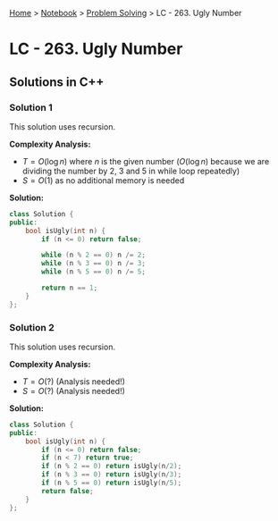<a href="../../">Home</a> > <a href="../notebook">Notebook</a> > <a href="./">Problem Solving</a> > LC - 263. Ugly Number

# LC - 263. Ugly Number



## Solutions in C++

### Solution 1

This solution uses recursion. 

**Complexity Analysis:**

*  $T = O(\log n)$ where $n$ is the given number ($O(\log n)$ because we are dividing the number by 2, 3 and 5 in while loop repeatedly)
*  $S = O(1)$ as no additional memory is needed

**Solution:**

```cpp
class Solution {
public:
    bool isUgly(int n) {
        if (n <= 0) return false;

        while (n % 2 == 0) n /= 2;
        while (n % 3 == 0) n /= 3;
        while (n % 5 == 0) n /= 5;

        return n == 1;
    }
};
```

### Solution 2

This solution uses recursion. 

**Complexity Analysis:**

*  $T = O(?)$ (Analysis needed!)
*  $S = O(?)$ (Analysis needed!)

**Solution:**

```cpp
class Solution {
public:
    bool isUgly(int n) {
        if (n <= 0) return false;
        if (n < 7) return true;
        if (n % 2 == 0) return isUgly(n/2);
        if (n % 3 == 0) return isUgly(n/3);
        if (n % 5 == 0) return isUgly(n/5);
        return false;
    }
};
```

